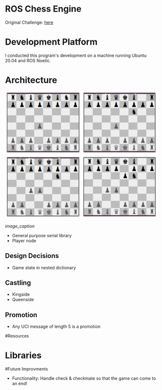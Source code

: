 # ROS Chess Engine

Original Challenge: [here](https://github.com/WHOIGit/ros-chess-challenge)

# Development Platform
I conducted this program's development on a machine running Ubuntu 20.04 and ROS Noetic.

# Architecture
<p align="center">
  <img width="580" height="420" src="https://github.com/amfry/sp23-ros-chess-challenge/blob/develop/docs/open_seq.png">
</p>
<p Example opening seqeuence played by the competeing player nodes">
  <em>image_caption</em>
</p>

- General purpose serial library
- Player node

## Design Decisions
- Game state in nested dictionary

## Castling
- Kingside
- Queenside
## Promotion
- Any UCI message of length 5 is a promotion

#Resources
# Libraries
#Future Improvments
- Functionality: Handle check & checkmate so that the game can come to an end!
